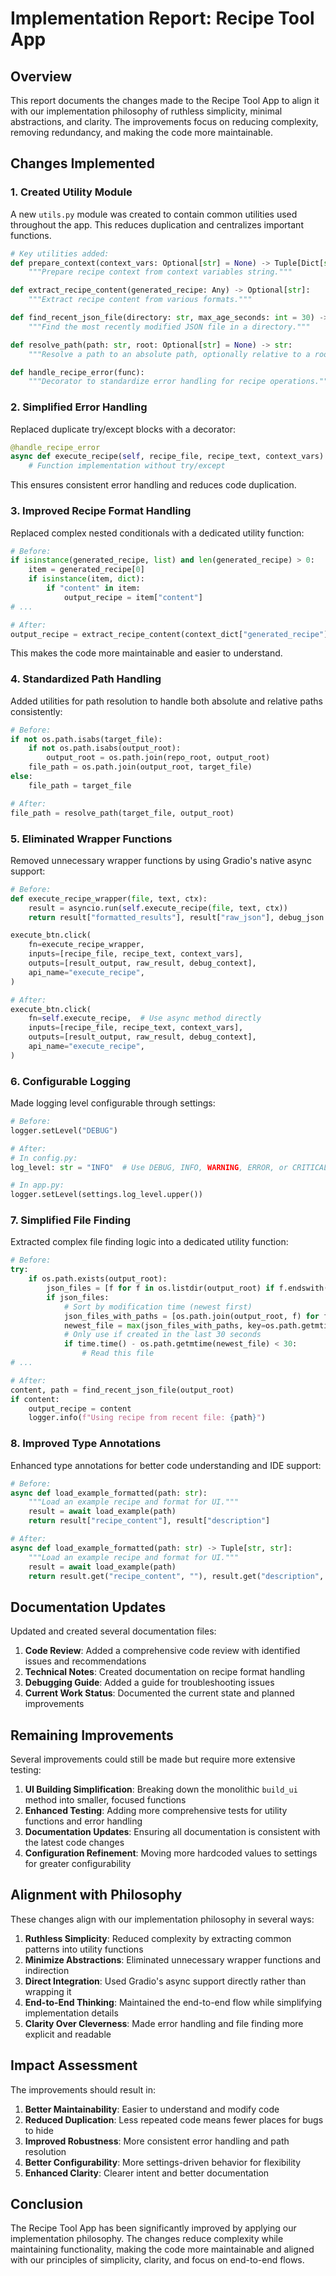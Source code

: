 # Implementation Report: Recipe Tool App

## Overview

This report documents the changes made to the Recipe Tool App to align it with our implementation philosophy of ruthless simplicity, minimal abstractions, and clarity. The improvements focus on reducing complexity, removing redundancy, and making the code more maintainable.

## Changes Implemented

### 1. Created Utility Module

A new `utils.py` module was created to contain common utilities used throughout the app. This reduces duplication and centralizes important functions.

```python
# Key utilities added:
def prepare_context(context_vars: Optional[str] = None) -> Tuple[Dict[str, Any], Context]:
    """Prepare recipe context from context variables string."""

def extract_recipe_content(generated_recipe: Any) -> Optional[str]:
    """Extract recipe content from various formats."""

def find_recent_json_file(directory: str, max_age_seconds: int = 30) -> Tuple[Optional[str], Optional[str]]:
    """Find the most recently modified JSON file in a directory."""

def resolve_path(path: str, root: Optional[str] = None) -> str:
    """Resolve a path to an absolute path, optionally relative to a root."""

def handle_recipe_error(func):
    """Decorator to standardize error handling for recipe operations."""
```

### 2. Simplified Error Handling

Replaced duplicate try/except blocks with a decorator:

```python
@handle_recipe_error
async def execute_recipe(self, recipe_file, recipe_text, context_vars) -> dict:
    # Function implementation without try/except
```

This ensures consistent error handling and reduces code duplication.

### 3. Improved Recipe Format Handling

Replaced complex nested conditionals with a dedicated utility function:

```python
# Before:
if isinstance(generated_recipe, list) and len(generated_recipe) > 0:
    item = generated_recipe[0]
    if isinstance(item, dict):
        if "content" in item:
            output_recipe = item["content"]
# ...

# After:
output_recipe = extract_recipe_content(context_dict["generated_recipe"])
```

This makes the code more maintainable and easier to understand.

### 4. Standardized Path Handling

Added utilities for path resolution to handle both absolute and relative paths consistently:

```python
# Before:
if not os.path.isabs(target_file):
    if not os.path.isabs(output_root):
        output_root = os.path.join(repo_root, output_root)
    file_path = os.path.join(output_root, target_file)
else:
    file_path = target_file

# After:
file_path = resolve_path(target_file, output_root)
```

### 5. Eliminated Wrapper Functions

Removed unnecessary wrapper functions by using Gradio's native async support:

```python
# Before:
def execute_recipe_wrapper(file, text, ctx):
    result = asyncio.run(self.execute_recipe(file, text, ctx))
    return result["formatted_results"], result["raw_json"], debug_json

execute_btn.click(
    fn=execute_recipe_wrapper,
    inputs=[recipe_file, recipe_text, context_vars],
    outputs=[result_output, raw_result, debug_context],
    api_name="execute_recipe",
)

# After:
execute_btn.click(
    fn=self.execute_recipe,  # Use async method directly
    inputs=[recipe_file, recipe_text, context_vars],
    outputs=[result_output, raw_result, debug_context],
    api_name="execute_recipe",
)
```

### 6. Configurable Logging

Made logging level configurable through settings:

```python
# Before:
logger.setLevel("DEBUG")

# After:
# In config.py:
log_level: str = "INFO"  # Use DEBUG, INFO, WARNING, ERROR, or CRITICAL

# In app.py:
logger.setLevel(settings.log_level.upper())
```

### 7. Simplified File Finding

Extracted complex file finding logic into a dedicated utility function:

```python
# Before:
try:
    if os.path.exists(output_root):
        json_files = [f for f in os.listdir(output_root) if f.endswith(".json")]
        if json_files:
            # Sort by modification time (newest first)
            json_files_with_paths = [os.path.join(output_root, f) for f in json_files]
            newest_file = max(json_files_with_paths, key=os.path.getmtime)
            # Only use if created in the last 30 seconds
            if time.time() - os.path.getmtime(newest_file) < 30:
                # Read this file
# ...

# After:
content, path = find_recent_json_file(output_root)
if content:
    output_recipe = content
    logger.info(f"Using recipe from recent file: {path}")
```

### 8. Improved Type Annotations

Enhanced type annotations for better code understanding and IDE support:

```python
# Before:
async def load_example_formatted(path: str):
    """Load an example recipe and format for UI."""
    result = await load_example(path)
    return result["recipe_content"], result["description"]

# After:
async def load_example_formatted(path: str) -> Tuple[str, str]:
    """Load an example recipe and format for UI."""
    result = await load_example(path)
    return result.get("recipe_content", ""), result.get("description", "")
```

## Documentation Updates

Updated and created several documentation files:

1. **Code Review**: Added a comprehensive code review with identified issues and recommendations
2. **Technical Notes**: Created documentation on recipe format handling
3. **Debugging Guide**: Added a guide for troubleshooting issues
4. **Current Work Status**: Documented the current state and planned improvements

## Remaining Improvements

Several improvements could still be made but require more extensive testing:

1. **UI Building Simplification**: Breaking down the monolithic `build_ui` method into smaller, focused functions
2. **Enhanced Testing**: Adding more comprehensive tests for utility functions and error handling
3. **Documentation Updates**: Ensuring all documentation is consistent with the latest code changes
4. **Configuration Refinement**: Moving more hardcoded values to settings for greater configurability

## Alignment with Philosophy

These changes align with our implementation philosophy in several ways:

1. **Ruthless Simplicity**: Reduced complexity by extracting common patterns into utility functions
2. **Minimize Abstractions**: Eliminated unnecessary wrapper functions and indirection
3. **Direct Integration**: Used Gradio's async support directly rather than wrapping it
4. **End-to-End Thinking**: Maintained the end-to-end flow while simplifying implementation details
5. **Clarity Over Cleverness**: Made error handling and file finding more explicit and readable

## Impact Assessment

The improvements should result in:

1. **Better Maintainability**: Easier to understand and modify code
2. **Reduced Duplication**: Less repeated code means fewer places for bugs to hide
3. **Improved Robustness**: More consistent error handling and path resolution
4. **Better Configurability**: More settings-driven behavior for flexibility
5. **Enhanced Clarity**: Clearer intent and better documentation

## Conclusion

The Recipe Tool App has been significantly improved by applying our implementation philosophy. The changes reduce complexity while maintaining functionality, making the code more maintainable and aligned with our principles of simplicity, clarity, and focus on end-to-end flows.
